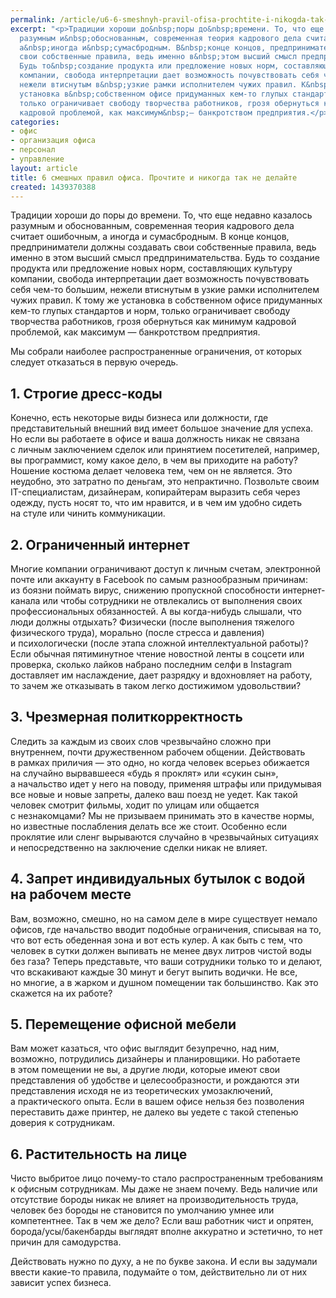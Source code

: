 ```yaml
---
permalink: /article/u6-6-smeshnyh-pravil-ofisa-prochtite-i-nikogda-tak-ne-delayte
excerpt: "<p>Традиции хороши до&nbsp;поры до&nbsp;времени. То, что еще недавно казалось
  разумным и&nbsp;обоснованным, современная теория кадрового дела считает ошибочным,
  а&nbsp;иногда и&nbsp;сумасбродным. В&nbsp;конце концов, предприниматели должны создавать
  свои собственные правила, ведь именно в&nbsp;этом высший смысл предпринимательства.
  Будь то&nbsp;создание продукта или предложение новых норм, составляющих культуру
  компании, свобода интерпретации дает возможность почувствовать себя чем-то большим,
  нежели втиснутым в&nbsp;узкие рамки исполнителем чужих правил. К&nbsp;тому&nbsp;же
  установка в&nbsp;собственном офисе придуманных кем-то глупых стандартов и&nbsp;норм,
  только ограничивает свободу творчества работников, грозя обернуться как минимум
  кадровой проблемой, как максимум&nbsp;— банкротством предприятия.</p>"
categories:
- офис
- организация офиса
- персонал
- управление
layout: article
title: 6 смешных правил офиса. Прочтите и никогда так не делайте
created: 1439370388
---
```

<p>Традиции хороши до&nbsp;поры до&nbsp;времени. То, что еще недавно казалось разумным и&nbsp;обоснованным, современная теория кадрового дела считает ошибочным, а&nbsp;иногда и&nbsp;сумасбродным. В&nbsp;конце концов, предприниматели должны создавать свои собственные правила, ведь именно в&nbsp;этом высший смысл предпринимательства. Будь то&nbsp;создание продукта или предложение новых норм, составляющих культуру компании, свобода интерпретации дает возможность почувствовать себя чем-то большим, нежели втиснутым в&nbsp;узкие рамки исполнителем чужих правил. К&nbsp;тому&nbsp;же установка в&nbsp;собственном офисе придуманных кем-то глупых стандартов и&nbsp;норм, только ограничивает свободу творчества работников, грозя обернуться как минимум кадровой проблемой, как максимум&nbsp;— банкротством предприятия.</p>
<p>Мы&nbsp;собрали наиболее распространенные ограничения, от&nbsp;которых следует отказаться в&nbsp;первую очередь.</p>
<h2>1. Строгие дресс-коды</h2>
<p>Конечно, есть некоторые виды бизнеса или должности, где представительный внешний вид имеет большое значение для успеха. Но&nbsp;если вы&nbsp;работаете в&nbsp;офисе и&nbsp;ваша должность никак не&nbsp;связана с&nbsp;личным заключением сделок или принятием посетителей, например, вы&nbsp;программист, кому какое дело, в&nbsp;чем вы&nbsp;приходите на&nbsp;работу? Ношение костюма делает человека тем, чем он&nbsp;не&nbsp;является. Это неудобно, это затратно по&nbsp;деньгам, это непрактично. Позвольте своим IT-специалистам, дизайнерам, копирайтерам выразить себя через одежду, пусть носят&nbsp;то, что им&nbsp;нравится, и&nbsp;в&nbsp;чем им&nbsp;удобно сидеть на&nbsp;стуле или чинить коммуникации.</p>
<h2>2. Ограниченный интернет</h2>
<p>Многие компании ограничивают доступ к&nbsp;личным счетам, электронной почте или аккаунту в&nbsp;Facebook по&nbsp;самым разнообразным причинам: из&nbsp;боязни поймать вирус, снижению пропускной способности интернет-канала или чтобы сотрудники не&nbsp;отвлекались от&nbsp;выполнения своих профессиональных обязанностей. А&nbsp;вы&nbsp;когда-нибудь слышали, что люди должны отдыхать? Физически (после выполнения тяжелого физического труда), морально (после стресса и&nbsp;давления) и&nbsp;психологически (после этапа сложной интеллектуальной работы)? Если обычная пятиминутное чтение новостной ленты в&nbsp;соцсети или проверка, сколько лайков набрано последним селфи в&nbsp;Instagram доставляет им&nbsp;наслаждение, дает разрядку и&nbsp;вдохновляет на&nbsp;работу, то&nbsp;зачем&nbsp;же отказывать в&nbsp;таком легко достижимом удовольствии?</p>
<h2>3. Чрезмерная политкорректность</h2>
<p>Следить за&nbsp;каждым из&nbsp;своих слов чрезвычайно сложно при внутреннем, почти дружественном рабочем общении. Действовать в&nbsp;рамках приличия&nbsp;— это одно, но&nbsp;когда человек всерьез обижается на&nbsp;случайно вырвавшееся «будь я&nbsp;проклят» или «сукин сын», а&nbsp;начальство идет у&nbsp;него на&nbsp;поводу, применяя штрафы или придумывая все новые и&nbsp;новые запреты, далеко ваш поезд не&nbsp;уедет. Как такой человек смотрит фильмы, ходит по&nbsp;улицам или общается с&nbsp;незнакомцами? Мы&nbsp;не&nbsp;призываем принимать это в&nbsp;качестве нормы, но&nbsp;известные послабления делать все&nbsp;же стоит. Особенно если проклятие или сленг вырываются случайно в&nbsp;чрезвычайных ситуациях и&nbsp;непосредственно на&nbsp;заключение сделки никак не&nbsp;влияет.</p>
<h2>4. Запрет индивидуальных бутылок с&nbsp;водой на&nbsp;рабочем месте</h2>
<p>Вам, возможно, смешно, но&nbsp;на&nbsp;самом деле в&nbsp;мире существует немало офисов, где начальство вводит подобные ограничения, списывая на&nbsp;то, что вот есть обеденная зона и&nbsp;вот есть кулер. А&nbsp;как быть с&nbsp;тем, что человек в&nbsp;сутки должен выпивать не&nbsp;менее двух литров чистой воды без газа? Теперь представьте, что ваши сотрудники только то&nbsp;и&nbsp;делают, что вскакивают каждые 30&nbsp;минут и&nbsp;бегут выпить водички. Не&nbsp;все, но&nbsp;многие, а&nbsp;в&nbsp;жарком и&nbsp;душном помещении так большинство. Как это скажется на&nbsp;их&nbsp;работе?</p>
<h2>5. Перемещение офисной мебели</h2>
<p>Вам может казаться, что офис выглядит безупречно, над ним, возможно, потрудились дизайнеры и&nbsp;планировщики. Но&nbsp;работаете в&nbsp;этом помещении не&nbsp;вы, а&nbsp;другие люди, которые имеют свои представления об&nbsp;удобстве и&nbsp;целесообразности, и&nbsp;рождаются эти представления исходя не&nbsp;из&nbsp;теоретических умозаключений, а&nbsp;практического опыта. Если в&nbsp;вашем офисе нельзя без позволения переставить даже принтер, не&nbsp;далеко вы&nbsp;уедете с&nbsp;такой степенью доверия к&nbsp;сотрудникам.</p>
<h2>6. Растительность на&nbsp;лице</h2>
<p>Чисто выбритое лицо почему-то стало распространенным требованиям к&nbsp;офисным сотрудникам. Мы&nbsp;даже не&nbsp;знаем почему. Ведь наличие или отсутствие бороды никак не&nbsp;влияет на&nbsp;производительность труда, человек без бороды не&nbsp;становится по&nbsp;умолчанию умнее или компетентнее. Так в&nbsp;чем&nbsp;же дело? Если ваш работник чист и&nbsp;опрятен, борода/усы/бакенбарды выглядят вполне аккуратно и&nbsp;эстетично, то&nbsp;нет причин для самодурства. </p>
<p>Действовать нужно по&nbsp;духу, а&nbsp;не&nbsp;по&nbsp;букве закона. И&nbsp;если вы&nbsp;задумали ввести какие-то правила, подумайте о&nbsp;том, действительно&nbsp;ли от&nbsp;них зависит успех бизнеса. </p>
